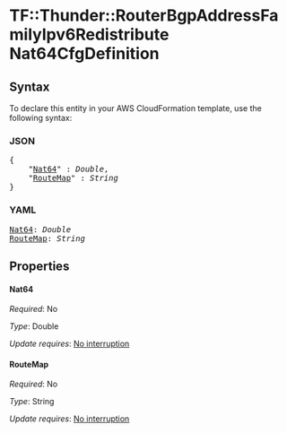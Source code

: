 # TF::Thunder::RouterBgpAddressFamilyIpv6Redistribute Nat64CfgDefinition

## Syntax

To declare this entity in your AWS CloudFormation template, use the following syntax:

### JSON

<pre>
{
    "<a href="#nat64" title="Nat64">Nat64</a>" : <i>Double</i>,
    "<a href="#routemap" title="RouteMap">RouteMap</a>" : <i>String</i>
}
</pre>

### YAML

<pre>
<a href="#nat64" title="Nat64">Nat64</a>: <i>Double</i>
<a href="#routemap" title="RouteMap">RouteMap</a>: <i>String</i>
</pre>

## Properties

#### Nat64

_Required_: No

_Type_: Double

_Update requires_: [No interruption](https://docs.aws.amazon.com/AWSCloudFormation/latest/UserGuide/using-cfn-updating-stacks-update-behaviors.html#update-no-interrupt)

#### RouteMap

_Required_: No

_Type_: String

_Update requires_: [No interruption](https://docs.aws.amazon.com/AWSCloudFormation/latest/UserGuide/using-cfn-updating-stacks-update-behaviors.html#update-no-interrupt)

